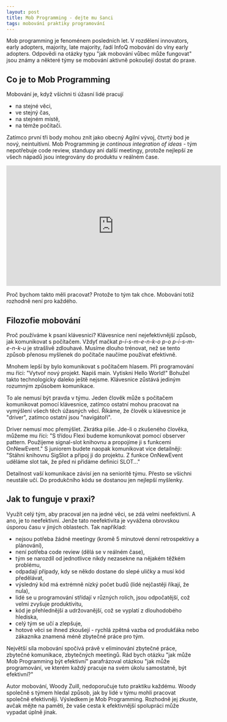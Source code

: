 ```yaml
---
layout: post
title: Mob Programming - dejte mu šanci
tags: mobování praktiky programování
---
```


Mob programming je fenoménem posledních let.
V rozdělení innovators, early adopters, majority, late majority,
řadí InfoQ mobování do vlny early adopters.
Odpovědi na otázky typu "jak mobování vůbec může fungovat" jsou
známy a některé týmy se mobování aktivně pokoušejí dostat do praxe.

<!--more-->

## Co je to Mob Programming

Mobování je, když všichni ti úžasní lidé pracují
- na stejné věci,
- ve stejný čas,
- na stejném místě,
- na témže počítači.

Zatímco první tři body mohou znít jako obecný Agilní vývoj,
čtvrtý bod je nový, neintuitivní.
Mob Programming je *continous integration of ideas* - tým nepotřebuje
code review, standupy ani další meetingy, protože nejlepší ze všech nápadů
jsou integrovány do produktu v reálném čase.

<iframe width="560" height="315" src="https://www.youtube.com/embed/p_pvslS4gEI?rel=0" frameborder="0" allow="encrypted-media" allowfullscreen></iframe>

Proč bychom takto měli pracovat? Protože to tým tak chce.
Mobování totiž rozhodně není pro každého.

## Filozofie mobování

Proč používáme k psaní klávesnici? Klávesnice není nejefektivnější způsob,
jak komunikovat s počítačem. Vždyť mačkat *p-í-s-m-e-n-k-o p-o p-í-s-m-e-n-k-u*
je strašlivě zdlouhavé. Musíme dlouho trénovat, než se tento způsob přenosu myšlenek
do počítače naučíme používat efektivně.

Mnohem lepší by bylo komunikovat s počítačem hlasem. Při programování mu říci:
"Vytvoř nový projekt. Napiš main. Vytiskni Hello World!" Bohužel takto technologicky
daleko ještě nejsme. Klávesnice zůstává jediným rozumným způsobem komunikace.

To ale nemusí být pravda v týmu. Jeden člověk může s počítačem komunikovat pomocí klávesnice,
zatímco ostatní mohou pracovat na vymýšlení všech těch úžasných věcí. Říkáme, že člověk
u klávesnice je "driver", zatímco ostatní jsou "navigátoři".

Driver nemusí moc přemýšlet. Zkrátka píše. Jde-li o zkušeného člověka, můžeme mu říci:
"S třídou Flexi budeme komunikovat pomocí observer pattern. Použijeme signal-slot knihovnu
a propojíme ji s funkcemi OnNewEvent." S juniorem budete naopak komunikovat více detailněji:
"Stáhni knihovnu SigSlot a připoj ji do projektu. Z funkce OnNewEvent uděláme slot tak,
že před ni přidáme definici SLOT..."

Detailnost vaší komunikace závisí jen na senioritě týmu. Přesto se všichni neustále učí.
Do produkčního kódu se dostanou jen nejlepší myšlenky.

## Jak to funguje v praxi?

Využít celý tým, aby pracoval jen na jedné věci, se zdá velmi neefektivní.
A ano, je to neefektivní. Jenže tato neefektivita je vyvážena obrovskou úsporou času v jiných oblastech.
Tak například:

- nejsou potřeba žádné meetingy (kromě 5 minutové denní retrospektivy a plánování),
- není potřeba code review (dělá se v reálném čase),
- tým se narozdíl od jednotlivce nikdy nezasekne na nějakém těžkém problému,
- odpadají případy, kdy se někdo dostane do slepé uličky a musí kód předělávat,
- výsledný kód má extrémně nízký počet budů (lidé nejčastěji říkají, že nula),
- lidé se u programování střídají v různých rolích, jsou odpočatější, což velmi zvyšuje produktivitu,
- kód je přehlednější a udržovanější, což se vyplatí z dlouhodobého hlediska,
- celý tým se učí a zlepšuje,
- hotové věci se ihned zkoušejí - rychlá zpětná vazba od produkťáka nebo zákazníka znamená
  méně zbytečné práce pro tým.

Největší síla mobování spočívá právě v eliminování zbytečné práce, zbytečné komunikace, zbytečných meetingů.
Rád bych otázku "jak může Mob Programming být efektivní" parafrázoval
otázkou "jak může programování, ve kterém každý pracuje na svém úkolu samostatně, být efektivní?"

Autor mobování, Woody Zuill, nedoporučuje tuto praktiku každému. Woody společně s týmem hledal způsob,
jak by lidé v týmu mohli pracovat společně efektivněji. Výsledkem je Mob Programming. Rozhodně jej zkuste,
avčak mějte na paměti, že vaše cesta k efektivnější spolupráci může vypadat úplně jinak.


